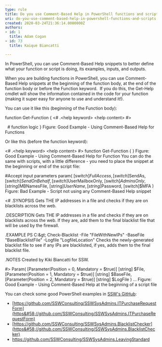 ```yaml
---
type: rule
title: Do you use Comment-Based Help in PowerShell functions and scripts?
uri: do-you-use-comment-based-help-in-powershell-functions-and-scripts
created: 2020-03-24T21:36:14.0000000Z
authors:
- id: 1
  title: Adam Cogan
- id: 73
  title: Kaique Biancatti

---
```


 In PowerShell, you can use Comment-Based Help snippets to better define what your function or script is doing, its examples, inputs, and outputs.

When you are building functions in PowerShell, you can use Comment-Based Help snippets at the beginning of the function body, at the end of the function body or before the Function keyword. 
If you do this, the Get-Help cmdlet will show the information contained in the code for your function (making it super easy for anyone to use and understand it!).

You can use it like this (beginning of the Function body):

 
​function Get-Function
{
&lt;#
.&lt;help keyword&gt;
&lt;help content&gt;
#&gt;

  # function logic
}
Figure: Good Example - Using Comment-Based Help for Functions​​

Or like this (before the function keyword):

&lt;#
.&lt;help keyword&gt;
&lt;help content&gt;
#&gt;
function Get-Function { }
​​​Figure: Good Example - Using Comment-Based Help for Function
You can do the same with scripts, with a little difference - you need to place the snippet at the beginning or end of the script file:

#Accept input parameters
param(
[switch]$FullAccess,
[switch]$SendAs,
[switch]$SendOnBehalf,
[switch]$UserMailboxOnly,
[switch]$AdminsOnly,
[string]$MBNamesFile,
[string]$UserName,
[string]$Password,
[switch]$MFA
)
Figure: Bad Example - Script not using any Comment-Based Help snippet

​&lt;#
.SYNOPSIS
Gets THE IP addresses in a file and checks if they are on blacklists across the web.

.DESCRIPTION
Gets THE IP addresses in a file and checks if they are on blacklists across the web. If they are, add them to the final blacklist file that will be used by the firewall.

.EXAMPLE
PS C:\&gt; Check-Blacklist -File "FileWithNewIPs" -BaseFile "BaseBlacklistFile" -Logfile "LogfileLocation"
​Checks the newly-generated blacklist file to see if any IPs are blacklisted, if yes, adds them to the final blacklist file.

.NOTES
Created by Kiki Biancatti for SSW.

#&gt;
Param(
[Parameter(Position = 0, Mandatory = $true)]
[string] $File,
[Parameter(Position = 1, Mandatory = $true)]
[string] $BaseFile,
[Parameter(Position = 2, Mandatory = $true)]
[string] $LogFile
) ...
Figure: Good Example - Using Comment-Based Help at the beginning of a script file​

You can check some good PowerShell examples in     [SSW's GitHub](https&#58;//github.com/SSWConsulting):

- [https://github.com/SSWConsulting/SSWSysAdmins.ITPurchaseRequestForm](https&#58;//github.com/SSWConsulting/SSWSysAdmins.ITPurchaseRequestForm)
- [https://github.com/SSWConsulting/SSWSysAdmins.BlacklistChecker](https&#58;//github.com/SSWConsulting/SSWSysAdmins.BlacklistChecker)
- https://github.com/SSWConsulting/SSWSysAdmins.LeavingStandard​​


